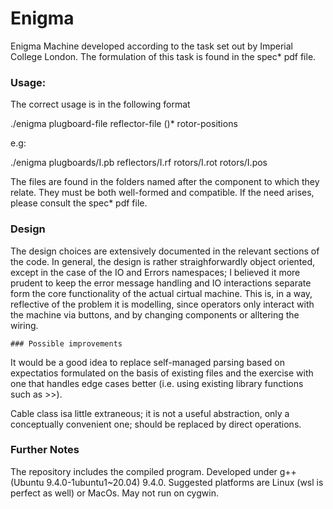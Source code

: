 # Enigma
Enigma Machine developed according to the task set out by Imperial College London. The formulation of this task is found in the spec* pdf file.

### Usage:

The correct usage is in the following format

  ./enigma plugboard-file reflector-file (<rotor-file>)* rotor-positions
  
  e.g:
  
  ./enigma plugboards/I.pb reflectors/I.rf rotors/I.rot rotors/I.pos
 
 The files are found in the folders named after the component to which they relate. They must be both well-formed and compatible. If the need arises, please consult the spec* pdf file.
 
  ### Design
  
  The design choices are extensively documented in the relevant sections of the code. In general, the design is rather straighforwardly object oriented, except in the case of the IO and Errors namespaces; I believed it more prudent to keep the error message handling and IO interactions separate form the core functionality of the actual cirtual machine. This is, in a way, reflective of the problem it is modelling, since operators only interact with the machine via buttons, and by changing components or alltering the wiring.

    ### Possible improvements
  
  It would be a good idea to replace self-managed parsing based on expectatios formulated on the basis of existing files and the exercise with one that handles edge cases better (i.e. using existing library functions such as >>).
  
  Cable class isa little extraneous; it is not a useful abstraction, only a conceptually convenient one; should be replaced by direct operations.
  
  ### Further Notes
  
  The repository includes the compiled program. Developed under g++ (Ubuntu 9.4.0-1ubuntu1~20.04) 9.4.0. Suggested platforms are Linux (wsl is perfect as well) or MacOs. May not run on cygwin.
  

